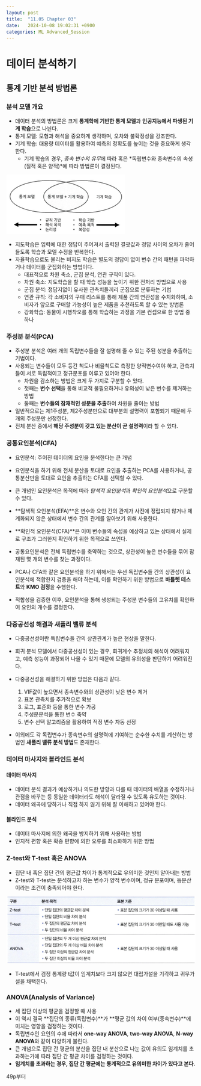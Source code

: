```yaml
---
layout: post
title:  "11.05 Chapter 03"
date:   2024-10-08 19:02:31 +0900
categories: ML Advanced_Session
---
```


# 데이터 분석하기

## 통계 기반 분석 방법론

### 분석 모델 개요
* 데이터 분석의 방법론은 크게 **통계학에 기반한 통계 모델**과 **인공지능에서 파생된 기계 학습**으로 나뉜다.
* 통계 모델: 모형과 해석을 중요하게 생각하며, 오차와 불확정성을 강조한다.
* 기계 학습: 대용량 데이터를 활용하여 예측의 정확도를 높이는 것을 중요하게 생각한다.
    * 기계 학습의 경우, *종속 변수의 유무*에 따라 혹은 *독립변수와 종속변수의 속성(질적 혹은 양적)*에 따라 방법론이 결정된다.

![통계 모델과 기계학습](/assets/img/sample/61.png)

* 지도학습은 입력에 대한 정답이 주어져서 출력된 결괏값과 정답 사이의 오차가 줄어들도록 학습과 모델 수정을 반복한다.
* 자율학습으로도 불리는 비지도 학습은 별도의 정답이 없이 변수 간의 패턴을 파악하거나 데이터를 군집화하는 방법이다.
    * 대표적으로 차원 축소, 군집 분석, 연관 규칙이 있다.
    * 차원 축소: 지도학습을 할 때 학습 성능을 높이기 위한 전처리 방법으로 사용
    * 군집 분석: 정답지없이 유사한 관측치들끼리 군집으로 분류하는 기법
    * 연관 규칙: 각 소비자의 구매 리스트를 통해 제품 간의 연관성을 수치화하여, 소비자가 앞으로 구매할 가능성이 높은 제품을 추천하도록 할 수 있는 방법론
    * 강화학습: 동물이 시행착오를 통해 학습하는 과정을 기본 컨셉으로 한 방법 중 하나

### 주성분 분석(PCA)
* 주성분 분석은 여러 개의 독립변수들을 잘 설명해 줄 수 있는 주된 성분을 추출하는 기법이다.
* 사용되는 변수들이 모두 등간 척도나 비율척도로 측정한 양적변수여야 하고, 관측치들이 서로 독립적이고 정규분포를 이루고 있어야 한다.
    * 차원을 감소하는 방법은 크게 두 가지로 구분할 수 있다.
    * 첫째는 **변수 선택**을 통해 비교적 불필요하거나 유의성이 낮은 변수를 제거하는 방법
    * 둘째는 **변수들의 잠재적인 성분을 추출**하여 차원을 줄이는 방법
* 일반적으로는 제1주성분, 제2주성분만으로 대부분의 설명력이 포함되기 때문에 두 개의 주성분만 선정한다.
* 전체 분산 중에서 **해당 주성분이 갖고 있는 분산이 곧 설명력**이라 할 수 있다.

### 공통요인분석(CFA)
* 요인분석: 주어진 데이터의 요인을 분석한다는 큰 개념
* 요인분석을 하기 위해 전체 분산을 토대로 요인을 추출하는 PCA를 사용하거나, 공통분산만을 토대로 요인을 추출하는 CFA를 선택할 수 있다.

* 큰 개념인 요인분석은 목적에 따라 *탐색적 요인분석*과 *확인적 요인분석*으로 구분할 수 있다.
* **탐색적 요인분석(EFA)**은 변수와 요인 간의 관계가 사전에 정립되지 않거나 체계화되지 않은 상태에서 변수 간의 관계를 알아보기 위해 사용한다.
* **확인적 요인분석(CFA)**은 이미 변수들의 속성을 예상하고 있는 상태에서 실제로 구조가 그러한지 확인하기 위한 목적으로 쓰인다.

* 공통요인분석은 전체 독립변수를 축약하는 것으로, 상관성이 높은 변수들을 묶어 잠재된 몇 개의 변수를 찾는 과정이다.
* PCA나 CFA와 같은 요인분석을 하기 위해서는 우선 독립변수들 간의 상관성이 요인분석에 적합한지 검증을 해야 하는데, 이를 확인하기 위한 방법으로 **바틀렛 테스트**와 **KMO 검정**을 수행한다.

* 적합성을 검증한 이후, 요인분석을 통해 생성되는 주성분 변수들의 고유치를 확인하여 요인의 개수를 결정한다.

### 다중공선성 해결과 섀플리 밸류 분석
* 다중공선성이란 독립변수들 간의 상관관계가 높은 현상을 말한다.
* 회귀 분석 모델에서 다중공선성이 있는 경우, 회귀계수 추정치의 해석이 어려워지고, 예측 성능이 과장되어 나올 수 있기 때문에 모델의 유의성을 판단하기 어려워진다.

* 다중공선성을 해결하기 위한 방법은 다음과 같다.
    1. VIF값이 높으면서 종속변수와의 상관성이 낮은 변수 제거
    2. 표본 관측치를 추가적으로 확보
    3. 로그, 표준화 등을 통한 변수 가공
    4. 주성분분석을 통한 변수 축약
    5. 변수 선택 알고리즘을 활용하여 적정 변수 자동 선정

* 이외에도 각 독립변수가 종속변수의 설명력에 기여하는 순수한 수치를 계산하는 방법인 **섀플리 밸류 분석 방법**도 존재한다.

### 데이터 마사지와 블라인드 분석

#### 데이터 마사지
* 데이터 분석 결과가 예상하거나 의도한 방향과 다를 때 데이터의 배열을 수정하거나 관점을 바꾸는 등 동일한 데이터라도 해석이 달라질 수 있도록 유도하는 것이다.
* 데이터 왜곡에 당하거나 직접 하지 않기 위해 잘 이해하고 있어야 한다.

#### 블라인드 분석
* 데이터 마사지에 의한 왜곡을 방지하기 위해 사용하는 방법
* 인지적 편향 혹은 확증 편향에 의한 오류를 최소화하기 위한 방법

### Z-test와 T-test 혹은 ANOVA
* 집단 내 혹은 집단 간의 평균값 차이가 통계적으로 유의미한 것인지 알아내는 방법
* Z-test와 T-test는 분석하고자 하는 변수가 양적 변수이며, 정규 분포이며, 등분산이라는 조건이 충족되어야 한다.

![Z-test와 T-test 혹은 ANOVA](/assets/img/sample/62.png)

* T-test에서 검정 통계량 t값이 임계치보다 크지 않으면 대립가설을 기각하고 귀무가설을 채택한다.

### ANOVA(Analysis of Variance)
* 세 집단 이상의 평균을 검정할 때 사용
* 이 역시 결국 **집단의 종류(독립변수)**가 **평균 값의 차이 여부(종속변수)**에 미치는 영향을 검정하는 것이다.
* 독립변수인 요인의 수에 따라서 **one-way ANOVA**, **two-way ANOVA**, **N-way ANOVA**와 같이 다양하게 불린다.
* 큰 개념으로 집단 간 평균의 분산을 집단 내 분산으로 나눈 값이 유의도 임계치를 초과하는가에 따라 집단 간 평균 차이를 검정하는 것이다.
* **임계치를 초과하는 경우, 집단 간 평균에는 통계적으로 유의미한 차이가 있다고 본다.**

49p부터